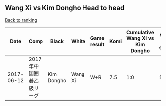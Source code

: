 ## Wang Xi vs Kim Dongho Head to head

[Back to ranking](../../index.md)




| **Date** | **Comp** | **Black** | **White** | **Game result** | **Komi** | **Cumulative Wang Xi vs Kim Dongho** | **Wang Xi streak** | **Kim Dongho streak** | 
| --- | --- | --- | --- | --- | --- | --- | --- | --- |
| 2017-06-12 | 2017年中国囲碁乙級リーグ | Kim Dongho | Wang Xi | W+R | 7.5 | 1:0 | 1 | 0 |




